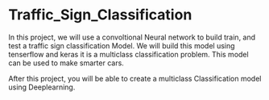 # Traffic_Sign_Classification

In this project, we will use a convoltional Neural network to build train, 
and test a traffic sign classification Model. 
We will build this model using tenserflow and keras it is a multiclass classification
problem. This model can be used to make smarter cars.

After this project, you will be able to create a multiclass Classification model using Deeplearning.
